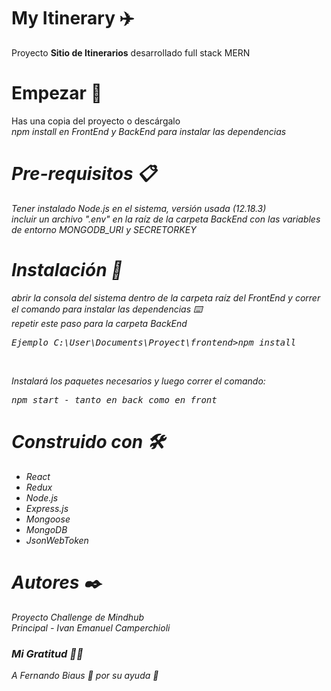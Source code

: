 # My Itinerary ✈️
Proyecto <b>Sitio de Itinerarios</b> desarrollado full stack MERN

# Empezar 🚀
Has una copia del proyecto o descárgalo<br>
<i>npm install en FrontEnd y BackEnd para instalar las dependencias<i>

# Pre-requisitos 📋
Tener instalado Node.js en el sistema, versión usada (12.18.3)<br>
incluir un archivo ".env" en la raíz de la carpeta BackEnd con las variables de entorno MONGODB_URI y SECRETORKEY

# Instalación 🔧
abrir la consola del sistema dentro de la carpeta raíz del FrontEnd y correr el comando para instalar las dependencias ⌨️<br>
repetir este paso para la carpeta BackEnd

<pre>Ejemplo C:\User\Documents\Proyect\frontend>npm install</pre><br>
Instalará los paquetes necesarios y luego correr el comando:<br>
<pre>npm start - tanto en back como en front</pre>

# Construido con 🛠️
<ul>
  <li>React</li>
  <li>Redux</li>
  <li>Node.js</li>
  <li>Express.js</li>
  <li>Mongoose</li>
  <li>MongoDB</li>
  <li>JsonWebToken</li>
</ul>

# Autores ✒️
Proyecto <i>Challenge</i> de Mindhub<br>
Principal - <i>Ivan Emanuel Camperchioli</i>

<h3>Mi Gratitud 🎁📢</h3>
A Fernando Biaus 🙌 por su ayuda 👏 
